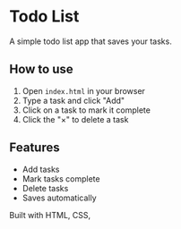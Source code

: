 # Todo List

A simple todo list app that saves your tasks.

## How to use

1. Open `index.html` in your browser
2. Type a task and click "Add"
3. Click on a task to mark it complete
4. Click the "×" to delete a task

## Features

- Add tasks
- Mark tasks complete
- Delete tasks
- Saves automatically

Built with HTML, CSS,
